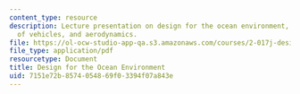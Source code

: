```yaml
---
content_type: resource
description: Lecture presentation on design for the ocean environment, waves, categories
  of vehicles, and aerodynamics.
file: https://ol-ocw-studio-app-qa.s3.amazonaws.com/courses/2-017j-design-of-electromechanical-robotic-systems-fall-2009/7151e72b8574054869f03394f07a843e_MIT2_017JF09_oceans.pdf
file_type: application/pdf
resourcetype: Document
title: Design for the Ocean Environment
uid: 7151e72b-8574-0548-69f0-3394f07a843e
---
```

